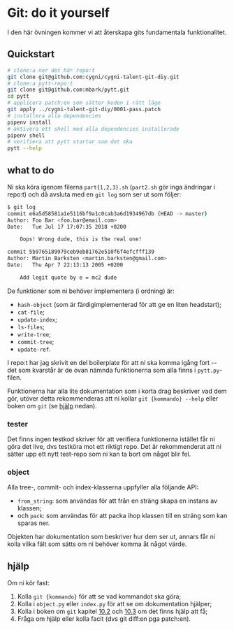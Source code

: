 # Git: do it yourself
I den här övningen kommer vi att återskapa gits fundamentala funktionalitet.

## Quickstart
```sh
# clone:a ner det här repo:t
git clone git@github.com:cygni/cygni-talent-git-diy.git
# clone:a pytt-repo:t
git clone git@github.com:mbark/pytt.git
cd pytt
# applicera patch:en som sätter koden i rätt läge
git apply ../cygni-talent-git-diy/0001-pass.patch
# installera alla dependencies
pipenv install
# aktivera ett shell med alla dependencies installerade
pipenv shell
# verifiera att pytt startar som det ska
pytt --help
```

## what to do
Ni ska köra igenom filerna `part{1,2,3}.sh` (`part2.sh` gör inga
ändringar i repo:t) och då avsluta med en `git log` som ser ut
som följer: 
```bash
$ git log
commit e6a5d58581a1e5116bf9a1c0cab3a6d1934967db (HEAD -> master)
Author: Foo Bar <foo.bar@email.com>
Date:   Tue Jul 17 17:07:35 2018 +0200

    Oops! Wrong dude, this is the real one!

commit 5b9765189979ceb9eb81762e510f6f4efcfff139
Author: Martin Barksten <martin.barksten@gmail.com>
Date:   Thu Apr 7 22:13:13 2005 +0200

    Add legit quote by e = mc2 dude
```

De funktioner som ni behöver implementera (i ordning) är:
- `hash-object` (som är färdigimplementerad för att ge en liten headstart);
- `cat-file`;
- `update-index`;
- `ls-files`;
- `write-tree`;
- `commit-tree`;
- `update-ref`.

I repo:t har jag skrivit en del boilerplate för att ni ska komma igång
fort -- det som kvarstår är de ovan nämnda funktionerna som alla
finns i `pytt.py`-filen.

Funktionerna har alla lite dokumentation som i korta drag beskriver vad dem gör,
utöver detta rekommenderas att ni kollar `git {kommando} --help` eller boken om
`git` (se [hjälp](#hjälp) nedan).

### tester
Det finns ingen testkod skriver för att verifiera funktionerna istället får ni
göra det live, dvs testköra mot ett riktigt repo. Det är rekommenderat att ni
sätter upp ett nytt test-repo som ni kan ta bort om något blir fel.

### object
Alla tree-, commit- och index-klasserna uppfyller alla följande API:
- `from_string`: som användas för att från en sträng skapa en instans av
  klassen;
- och `pack`: som användas för att packa ihop klassen till en sträng som kan
  sparas ner.

Objekten har dokumentation som beskriver hur dem ser ut, annars får ni kolla
vilka fält som sätts om ni behöver komma åt något värde.

## hjälp
Om ni kör fast:
1. Kolla `git {kommando}` för att se vad kommandot ska göra;
2. Kolla i `object.py` eller `index.py` för att se om dokumentation hjälper;
3. Kolla i boken om `git` kapitel
[10.2](https://git-scm.com/book/en/v2/Git-Internals-Git-Objects) och
[10.3](https://git-scm.com/book/en/v2/Git-Internals-Git-References) om det finns
hjälp att få;
4. Fråga om hjälp eller kolla facit (dvs git diff:en pga patch:en).
